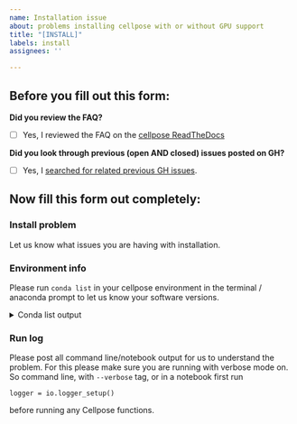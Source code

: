 ```yaml
---
name: Installation issue
about: problems installing cellpose with or without GPU support
title: "[INSTALL]"
labels: install
assignees: ''

---
```

## Before you fill out this form:
**Did you review the FAQ?**
- [ ] Yes, I reviewed the FAQ on the [cellpose ReadTheDocs](https://cellpose.readthedocs.io/en/latest/faq.html) 

**Did you look through previous (open AND closed) issues posted on GH?**
- [ ] Yes, I [searched for related previous GH issues](https://github.com/MouseLand/cellpose/issues?q=is%3Aissue).

## Now fill this form out completely:
### **Install problem**
Let us know what issues you are having with installation.

### **Environment info**
Please run `conda list` in your cellpose environment in the terminal / anaconda prompt to let us know your software versions.

<details><summary>Conda list output</summary>
your conda list output
</details>

### **Run log**
Please post all command line/notebook output for us to understand the problem. For this please make sure you are running with verbose mode on. So command line, with `--verbose` tag, or in a notebook first run 

```from cellpose import io 
logger = io.logger_setup()
```

before running any Cellpose functions.
